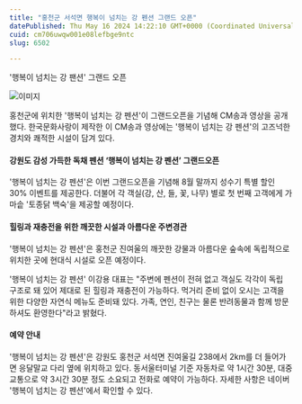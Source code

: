 ```yaml
---
title: "홍천군 서석면 행복이 넘치는 강 펜션 그랜드 오픈"
datePublished: Thu May 16 2024 14:22:10 GMT+0000 (Coordinated Universal Time)
cuid: cm706uwqw001e08lefbge9ntc
slug: 6502

---
```



'행복이 넘치는 강 팬션' 그랜드 오픈

![이미지](https://cdn.hashnode.com/res/hashnode/image/upload/v1739260604480/25d93b8f-5fca-4672-91ff-06f5df0ddb8a.jpeg)

홍천군에 위치한 '행복이 넘치는 강 펜션'이 그랜드오픈을 기념해 CM송과 영상을 공개했다. 한국문화사랑이 제작한 이 CM송과 영상에는 '행복이 넘치는 강 펜션'의 고즈넉한 경치와 쾌적한 시설이 담겨 있다.

#### 강원도 감성 가득한 독채 펜션 ‘행복이 넘치는 강 펜션’ 그랜드오픈

'행복이 넘치는 강 펜션'은 이번 그랜드오픈을 기념해 8월 말까지 성수기 특별 할인 30% 이벤트를 제공한다. 더불어 각 객실(강, 산, 들, 꽃, 나무) 별로 첫 번째 고객에게 가마솥 '토종닭 백숙'을 제공할 예정이다.

#### 힐링과 재충전을 위한 깨끗한 시설과 아름다운 주변경관

'행복이 넘치는 강 펜션'은 홍천군 진여울의 깨끗한 강물과 아름다운 숲속에 독립적으로 위치한 곳에 현대식 시설로 오픈 예정이다.

'행복이 넘치는 강 펜션' 이강용 대표는 "주변에 펜션이 전혀 없고 객실도 각각이 독립 구조로 돼 있어 제대로 된 힐링과 재충전이 가능하다. 먹거리 준비 없이 오시는 고객을 위한 다양한 자연식 메뉴도 준비돼 있다. 가족, 연인, 친구는 물론 반려동물과 함께 방문하셔도 환영한다"라고 밝혔다.

#### 예약 안내

'행복이 넘치는 강 펜션'은 강원도 홍천군 서석면 진여울길 238에서 2km를 더 들어가면 응달말교 다리 옆에 위치하고 있다. 동서울터미널 기준 자동차로 약 1시간 30분, 대중교통으로 약 3시간 30분 정도 소요되고 전화로 예약이 가능하다. 자세한 사항은 네이버 '행복이 넘치는 강 펜션'에서 확인할 수 있다.